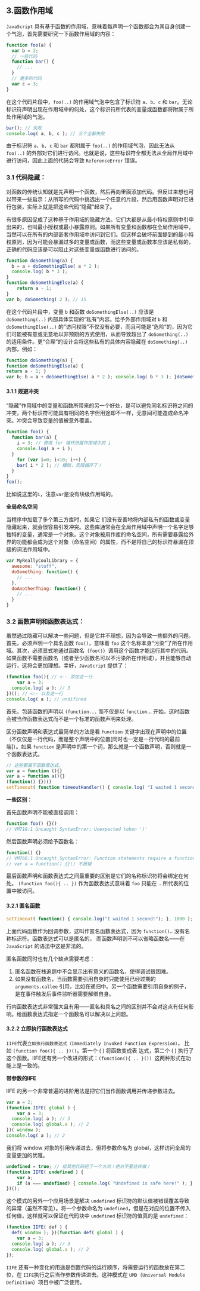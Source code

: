 ## 3.函数作用域

`JavaScript` 具有基于函数的作用域，意味着每声明一个函数都会为其自身创建一个气泡，首先需要研究一下函数作用域的内容：

```js
function foo(a) {
  var b = 2; 
  // 一些代码
  function bar() { 
    // ...  
  }
  // 更多的代码
  var c = 3; 
}
```

在这个代码片段中，`foo(..)` 的作用域气泡中包含了标识符 `a`、`b`、`c` 和 `bar`。无论标识符声明出现在作用域中的何处，这个标识符所代表的变量或函数都将附属于所处作用域的气泡。

```js
bar(); // 失败 
console.log( a, b, c ); // 三个全都失败
```

由于标识符 `a`、`b`、`c` 和 `bar` 都附属于 `foo(..)` 的作用域气泡，因此无法从 `foo(..)` 的外部对它们进行访问。也就是说，这些标识符全都无法从全局作用域中进行访问，因此上面的代码会导致 `ReferenceError` 错误。

### 3.1 代码隐藏：

对函数的传统认知就是先声明一个函数，然后再向里面添加代码。但反过来想也可以带来一些启示：从所写的代码中挑选出一个任意的片段，然后用函数声明对它进行包装，实际上就是把这些代码“隐藏”起来了。

有很多原因促成了这种基于作用域的隐藏方法。它们大都是从最小特权原则中引申出来的，也叫最小授权或最小暴露原则。如果所有变量和函数都在全局作用域中，当然可以在所有的内部嵌套作用域中访问到它们。但这样会破坏前面提到的最小特权原则，因为可能会暴漏过多的变量或函数，而这些变量或函数本应该是私有的，正确的代码应该是可以阻止对这些变量或函数进行访问的。 

```js
function doSomething(a) { 
  b = a + doSomethingElse( a * 2 ); 
  console.log( b * 3 ); 
}
function doSomethingElse(a) {
	return a - 1; 
}
var b; doSomething( 2 ); // 15
```

在这个代码片段中，变量 `b` 和函数 `doSomethingElse(..)` 应该是 `doSomething(..)` 内部具体实现的“私有”内容。给予外部作用域对 `b` 和 `doSomethingElse(..)` 的“访问权限”不仅没有必要，而且可能是“危险”的，因为它们可能被有意或无意地以非预期的方式使用，从而导致超出了 `doSomething(..)` 的适用条件。更“合理”的设计会将这些私有的具体内容隐藏在 `doSomething(..)` 内部，例如：

```js
function doSomething(a) {
function doSomethingElse(a) {
return a - 1; }
var b; b = a + doSomethingElse( a * 2 ); console.log( b * 3 ); }doSomething( 2 ); // 15
```

#### 3.1.1 规避冲突

“隐藏”作用域中的变量和函数所带来的另一个好处，是可以避免同名标识符之间的冲突，两个标识符可能具有相同的名字但用途却不一样，无意间可能造成命名冲突。冲突会导致变量的值被意外覆盖。 

```js
function foo() {
  function bar(a) { 
    i = 3; // 修改 for 循环所属作用域中的 i 
    console.log( a + i ); 
  }
	for (var i=0; i<10; i++) { 
    bar( i * 2 ); // 糟糕，无限循环了！ 
  } 
}
foo();
```

比如说这里的`i`，注意`var`是没有块级作用域的。

**全局命名空间**

当程序中加载了多个第三方库时，如果它 们没有妥善地将内部私有的函数或变量隐藏起来，就会很容易引发冲突。这些库通常会在全局作用域中声明一个名字足够独特的变量，通常是一个对象。这个对象被用作库的命名空间，所有需要暴露给外界的功能都会成为这个对象（命名空间）的属性，而不是将自己的标识符暴漏在顶级的词法作用域中。 

```js
var MyReallyCoolLibrary = { 
  awesome: "stuff", 
  doSomething: function() { 
    // ... 
  },
  doAnotherThing: function() { 
    // ...
  }
}
```

### 3.2 函数声明和函数表达式：

虽然通过隐藏可以解决一些问题，但是它并不理想，因为会导致一些额外的问题。首先，必须声明一个具名函数 `foo()`，意味着 `foo` 这个名称本身“污染”了所在作用域。其次，必须显式地通过函数名（`foo()`）调用这个函数才能运行其中的代码。 如果函数不需要函数名（或者至少函数名可以不污染所在作用域），并且能够自动运行，这将会更加理想。幸好，`JavaScript` 提供了：

```js
(function foo(){ // <-- 添加这一行
	var a = 3; 
  console.log( a ); // 3 
})(); // <-- 以及这一行 
console.log( a ); // undifined
```

首先，包装函数的声明以 `(function...` 而不仅是以 `function`... 开始。这时函数会被当作函数表达式而不是一个标准的函数声明来处理。 

区分函数声明和表达式最简单的方法是看 `function` 关键字出现在声明中的位置（不仅仅是一行代码，而是整个声明中的位置[同时也一定是一行代码的最前端]）。如果 `function` 是声明中的第一个词，那么就是一个函数声明，否则就是一个函数表达式。

```js
// 这些都属于函数表达式。
var a = function (){}
var a = function a(){}
(function() {})()
setTimeout( function timeoutHandler() { console.log( "I waited 1 second!" ); }, 1000 );
```

**一些区别：**

首先函数声明不能被直接调用：

```js
function foo() {}()
// VM718:1 Uncaught SyntaxError: Unexpected token ')'
```

然后函数声明必须给予函数名：

```js
function() {}
// VM766:1 Uncaught SyntaxError: Function statements require a function name
// var a = function() {}() 不报错
```

最后函数声明和函数表达式之间最重要的区别是它们的名称标识符将会绑定在何处。 `(function foo(){ .. })` 作为函数表达式意味着 `foo` 只能在 .. 所代表的位置中被访问。

#### 3.2.1 匿名函数

```js
setTimeout( function() { console.log("I waited 1 second!"); }, 1000 );
```

上面代码函数作为回调参数，这叫作匿名函数表达式，因为 `function()`.. 没有名称标识符。函数表达式可以是匿名的， 而函数声明则不可以省略函数名——在 `JavaScript` 的语法中这是非法的。 

匿名函数同时也有几个缺点需要考虑： 

1. 匿名函数在栈追踪中不会显示出有意义的函数名，使得调试很困难。
2.  如果没有函数名，当函数需要引用自身时只能使用已经过期的 `arguments.callee` 引用，比如在递归中。另一个函数需要引用自身的例子，是在事件触发后事件监听器需要解绑自身。

行内函数表达式非常强大且有用——匿名和具名之间的区别并不会对这点有任何影响。给函数表达式指定一个函数名可以解决以上问题。

#### 3.2.2 立即执行函数表达式

`IIFE`代表`立即执行函数表达式（Immediately Invoked Function Expression）`， 比如 `(function foo(){ .. })()`。第一个 ( ) 将函数变成表 达式，第二个 ( ) 执行了这个函数。IIFE还有另一个改进的形式：`(function(){ .. }()) `这两种形式在功能上是一致的。

**带参数的IIFE**

IIFE 的另一个非常普遍的进阶用法是把它们当作函数调用并传递参数进去。

```js
var a = 2; 
(function IIFE( global ) {
	var a = 3; 
  console.log( a ); // 3 
  console.log( global.a ); // 2 
})( window ); 
console.log( a ); // 2
```

我们将 window 对象的引用传递进去，但将参数命名为 global，这样访问全局的变量更加的优雅。

```js
undefined = true; // 给其他代码挖了一个大坑！绝对不要这样做！ 
(function IIFE( undefined ) {
	var a;
	if (a === undefined) { console.log( "Undefined is safe here!" ); }
})();
```

这个模式的另外一个应用场景是解决 `undefined` 标识符的默认值被错误覆盖导致的异常（虽然不常见）。将一个参数命名为 `undefined`，但是在对应的位置不传入任何值，这样就可以保证在代码块中 `undefined` 标识符的值真的是 `undefined`：

```js
(function IIFE( def ) { 
  def( window ); })(function def( global ) {
	var a = 3; 
  console.log( a ); // 3 
  console.log( global.a ); // 2 
});
```

`IIFE` 还有一种变化的用途是倒置代码的运行顺序，将需要运行的函数放在第二位，在 `IIFE`执行之后当作参数传递进去。这种模式在 `UMD`（`Universal Module Definition`）项目中被广泛使用。

